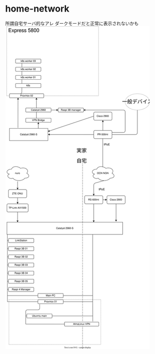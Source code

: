 # home-network
所謂自宅サーバ的なアレ
ダークモードだと正常に表示されないかも
<img src="https://github.com/Anchovy-s3/home-network/blob/main/diagram/diagram.svg" alt="draw.io" title="構成図">


